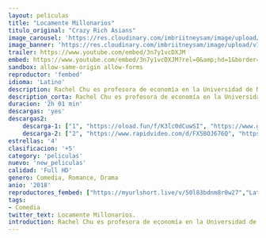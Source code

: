 ```yaml
---
layout: peliculas
title: "Locamente Millonarios"
titulo_original: "Crazy Rich Asians"
image_carousel: 'https://res.cloudinary.com/imbriitneysam/image/upload/v1542046029/millonarios-posteer-min.jpg'
image_banner: 'https://res.cloudinary.com/imbriitneysam/image/upload/v1542046030/millonarios-banner-min.jpg'
trailer: https://www.youtube.com/embed/3n7y1vcDXJM
embed: https://www.youtube.com/embed/3n7y1vcDXJM?rel=0&amp;hd=1&border=0&wmode=opaque&enablejsapi=1&modestbranding=1&controls=1&showinfo=1
sandbox: allow-same-origin allow-forms
reproductor: 'fembed'
idioma: 'Latino'
description: Rachel Chu es profesora de economía en la Universidad de Nueva York, allí conoce a Nick Young -profesor de historia- y se enamoran. Ambos tienen que viajar a la ciudad natal de Nick, Singapur, para asistir a la boda de su mejor amigo. Es allí cuando Rachel descubre que su novio pertenece a una de las familias más ricas de Asia y que todas las solteras de clase alta están increíblemente celosas de ella. La joven tendrá que enfrentarse a todas ellas y demostrar a la familia de su novio que ella también es digna de estar con él.
description_corta: Rachel Chu es profesora de economía en la Universidad de Nueva York, allí conoce a Nick Young -profesor de historia- y se enamoran. Ambos tienen que viajar a la ciudad natal de Nick, Singapur, para asistir a la boda de..
duracion: '2h 01 min'
descargas: 'yes'
descargas2:
    descarga-1: ["1", "https://oload.fun/f/K3lc0dCuwSI", "https://www.google.com/s2/favicons?domain=openload.co","OpenLoad","https://res.cloudinary.com/imbriitneysam/image/upload/v1541473684/mexico.png", "Latino", "Full HD"]
    descarga-2: ["2", "https://www.rapidvideo.com/d/FX58OJ676Q", "https://www.google.com/s2/favicons?domain=www.rapidvideo.com","RapidVideo","https://res.cloudinary.com/imbriitneysam/image/upload/v1541473684/mexico.png", "Latino", "Full HD"]
estrellas: '4'
clasificacion: '+5'
category: 'peliculas'
nuevo: 'new_peliculas'
calidad: 'Full HD'
genero: Comedia, Romance, Drama
anio: '2018'
reproductores_fembed: ["https://myurlshort.live/v/50l83bdnm8r0w27","Latino","https://mstream.space/1ok98txzg4gh","Latino","https://feurl.com/v/8pxzru8wx8k3dmz","Latino","https://feurl.com/v/p69g3enmxoj","Latino","https://mstream.space/gwadup6dtbnh","Latino","https://gdriveplayer.co/embed2.php?link=S59%252Fl%252BgnYrlqPEI3a94VNgRosTskE1pW%252BpCQ51Yz4F57KwgYXPnOJ1eywTsxZBYkL0Nk%252F3NgUWVUAMHDBJeRTzJN9q5x5PS9byY2kOmOKM1m9KT%252B1fzFSDft62s9ouXnnVShypv%252FX9M9cs%252BoKhIq7CGN4vIE6S1eec%252BquQWt9oH0SWxV8%252F%252FY1trFQCyLVsbFpl5kXWgKd7aKwS0yLZ73J5","Latino"]
tags:
- Comedia
twitter_text: Locamente Millonarios.
introduction: Rachel Chu es profesora de economía en la Universidad de Nueva York, allí conoce a Nick Young -profesor de historia- y se enamoran. Ambos tienen que viajar a la ciudad natal de Nick, Singapur, para asistir a la boda de..
---
```



 







